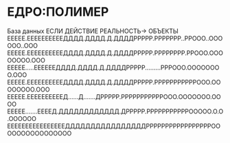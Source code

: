 # ЕДРО:ПОЛИМЕР
База данных ЕСЛИ    ДЕЙСТВИЕ       РЕАЛЬНОСТЬ->       ОБЪЕКТЫ <br/>
ЕЕЕЕЕ.ЕЕЕЕЕЕЕЕЕЕДДДД.ДДДД.Д.ДДДДРРРРР.РРРРРРР..РРООО..ОООООО..ООО<br/>
ЕЕЕЕЕ.ЕЕЕЕЕЕЕЕЕЕДДДД.ДДДД.Д.ДДДДРРРРР.РРРРРРРР.РРООО.ОООООООО.ООО<br/>
ЕЕЕЕЕ.....ЕЕЕЕЕЕДДДД.ДДДД.Д.ДДДДРРРРР.........РРРООО.ОООООООО.ООО<br/>
EЕЕЕЕ.ЕЕЕЕЕЕЕЕЕЕДДДД.ДДДД.Д.ДДДДРРРРР.РРРРРРРРРРРООО.ОООООООО.ООО<br/>
ЕЕЕЕЕ.ЕЕЕЕЕЕЕЕЕЕД......Д.......ДРРРРР.РРРРРРРРРРРООО.ООООООО.ОООО<br/>
ЕЕЕЕЕ.......ЕЕЕЕД.ДДДДДДДДДДДД.ДРРРРР.РРРРРРРРРРРООООО.О.О.ОООООО<br/>
ЕЕЕЕЕЕЕЕЕЕЕЕЕЕЕЕДДДДДДДДДДДДДДДДРРРРРРРРРРРРРРРРРОООООООООООООООО<br/>



